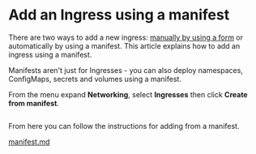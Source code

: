 # Add an Ingress using a manifest

There are two ways to add a new ingress: [manually by using a form](add.md) or automatically by using a manifest. This article explains how to add an ingress using a manifest.


Manifests aren't just for Ingresses - you can also deploy namespaces, ConfigMaps, secrets and volumes using a manifest.


From the menu expand **Networking**, select **Ingresses** then click **Create from manifest**.

<figure><img src="../../..//assets/2.20-kubernetes-networking-ingresses-manifest.gif" alt=""><figcaption></figcaption></figure>

From here you can follow the instructions for adding from a manifest.


[manifest.md](../../applications/manifest.md)

